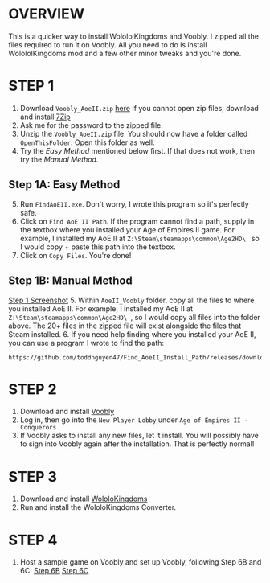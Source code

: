 # OVERVIEW
This is a quicker way to install WolololKingdoms and Voobly. I zipped all the files required to run it on Voobly. All you need to do is install WolololKingdoms mod and a few other minor tweaks and you're done.

# STEP 1

1. Download `Voobly_AoeII.zip` [here](https://drive.google.com/drive/u/1/folders/1Wt3T3mNRzze0nKxTX_H0wlh8WkNjQwAV)
If you cannot open zip files, download and install [7Zip](https://www.7-zip.org/download.html)
2. Ask me for the password to the zipped file.
3. Unzip the `Voobly_AoeII.zip` file. You should now have a folder called `OpenThisFolder`. Open this folder as well.
4. Try the *Easy Method* mentioned below first. If that does not work, then try the *Manual Method*.

## Step 1A: Easy Method
5. Run `FindAoEII.exe`. Don't worry, I wrote this program so it's perfectly safe.
6. Click on `Find AoE II Path`. If the program cannot find a path, supply in the textbox where you installed your Age of Empires II game. For example, I installed my AoE II at `Z:\Steam\steamapps\common\Age2HD\ ` so I would copy + paste this path into the textbox.
7. Click on `Copy Files`. You're done!

## Step 1B: Manual Method
[Step 1 Screenshot](https://i.imgur.com/u9GMAzk.png)
5. Within `AoeII_Voobly` folder, copy all the files to where you installed AoE II. For example, I installed my AoE II at `Z:\Steam\steamapps\common\Age2HD\ `, so I would copy all files into the folder above. The 20+ files in the zipped file will exist alongside the files that Steam installed.
6. If you need help finding where you installed your AoE II, you can use a program I wrote to find the path:
```
https://github.com/toddnguyen47/Find_AoeII_Install_Path/releases/download/1.0/FindAoEII.exe
```

# STEP 2
1. Download and install [Voobly](https://www.voobly.com/)
2. Log in, then go into the `New Player Lobby` under `Age of Empires II - Conquerors`
3. If Voobly asks to install any new files, let it install. You will possibly have to sign into Voobly again after the installation. That is perfectly normal!

# STEP 3
1. Download and install [WololoKingdoms](https://github.com/AoE2CommunityGitHub/WololoKingdoms/releases/download/5.8.1/WololoKingdoms.5.8.1.exe)
2. Run and install the WololoKingdoms Converter.

# STEP 4
1. Host a sample game on Voobly and set up Voobly, following Step 6B and 6C.
[Step 6B](https://toddnguyen47.github.io/aoe2/InstallWolololKingdoms/#vooblySetupStep6B)
[Step 6C](https://toddnguyen47.github.io/aoe2/InstallWolololKingdoms/#vooblySetupStep6C)
